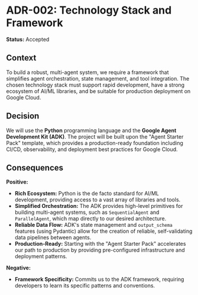 # ADR-002: Technology Stack and Framework

**Status:** Accepted

## Context

To build a robust, multi-agent system, we require a framework that simplifies agent orchestration, state management, and tool integration. The chosen technology stack must support rapid development, have a strong ecosystem of AI/ML libraries, and be suitable for production deployment on Google Cloud.

## Decision

We will use the **Python** programming language and the **Google Agent Development Kit (ADK)**. The project will be built upon the "Agent Starter Pack" template, which provides a production-ready foundation including CI/CD, observability, and deployment best practices for Google Cloud.

## Consequences

**Positive:**
- **Rich Ecosystem:** Python is the de facto standard for AI/ML development, providing access to a vast array of libraries and tools.
- **Simplified Orchestration:** The ADK provides high-level primitives for building multi-agent systems, such as `SequentialAgent` and `ParallelAgent`, which map directly to our desired architecture.
- **Reliable Data Flow:** ADK's state management and `output_schema` features (using Pydantic) allow for the creation of reliable, self-validating data pipelines between agents.
- **Production-Ready:** Starting with the "Agent Starter Pack" accelerates our path to production by providing pre-configured infrastructure and deployment patterns.

**Negative:**
- **Framework Specificity:** Commits us to the ADK framework, requiring developers to learn its specific patterns and conventions.
